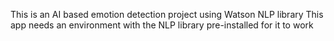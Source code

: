 This is an AI based emotion detection project using Watson NLP library
This app needs an environment with the NLP library pre-installed for it to work
